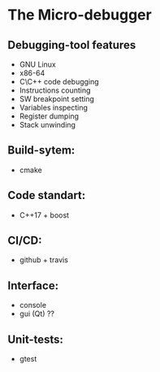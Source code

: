 # The Micro-debugger

## Debugging-tool features
* GNU Linux
* x86-64
* C\C++ code debugging
* Instructions counting
* SW breakpoint setting
* Variables inspecting
* Register dumping
* Stack unwinding

## Build-sytem:
* cmake

## Code standart:
* C++17 + boost

## CI/CD:
* github + travis

## Interface:
* console
* gui (Qt) ??

## Unit-tests:
* gtest

